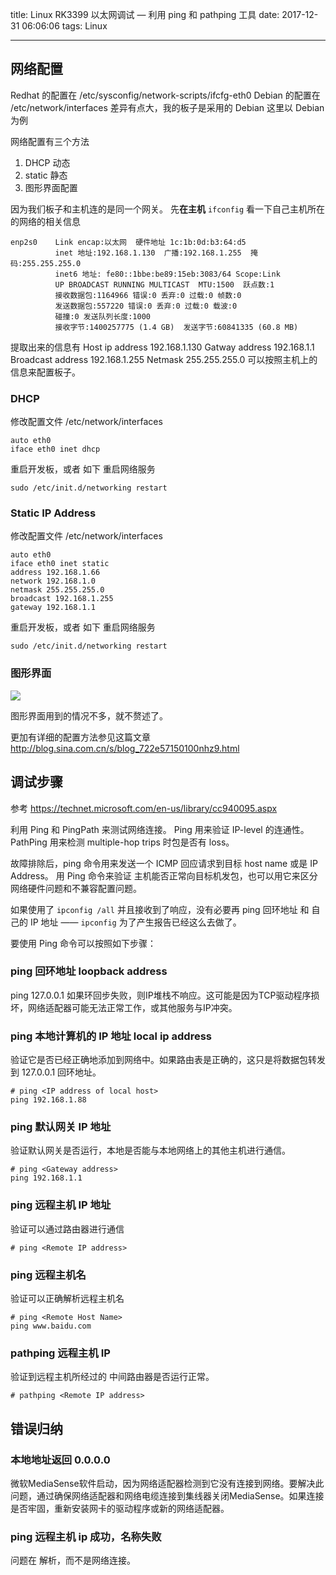 title: Linux RK3399 以太网调试 — 利用 ping 和 pathping 工具
date: 2017-12-31 06:06:06
tags:  Linux

---

## 网络配置
Redhat 的配置在 /etc/sysconfig/network-scripts/ifcfg-eth0
Debian 的配置在 /etc/network/interfaces
差异有点大，我的板子是采用的 Debian 
这里以 Debian 为例

网络配置有三个方法
1. DHCP 动态
2. static 静态
3. 图形界面配置

因为我们板子和主机连的是同一个网关。
先**在主机** `ifconfig` 看一下自己主机所在的网络的相关信息
```
enp2s0    Link encap:以太网  硬件地址 1c:1b:0d:b3:64:d5  
          inet 地址:192.168.1.130  广播:192.168.1.255  掩码:255.255.255.0
          inet6 地址: fe80::1bbe:be89:15eb:3083/64 Scope:Link
          UP BROADCAST RUNNING MULTICAST  MTU:1500  跃点数:1
          接收数据包:1164966 错误:0 丢弃:0 过载:0 帧数:0
          发送数据包:557220 错误:0 丢弃:0 过载:0 载波:0
          碰撞:0 发送队列长度:1000 
          接收字节:1400257775 (1.4 GB)  发送字节:60841335 (60.8 MB)
```
提取出来的信息有
Host ip address 192.168.1.130
Gatway address 192.168.1.1
Broadcast address 192.168.1.255
Netmask 255.255.255.0
可以按照主机上的信息来配置板子。

### DHCP 
修改配置文件 /etc/network/interfaces
```
auto eth0 
iface eth0 inet dhcp 
```
重启开发板，或者 如下 重启网络服务
```
sudo /etc/init.d/networking restart 
```

### Static IP Address
修改配置文件  /etc/network/interfaces
```
auto eth0
iface eth0 inet static
address 192.168.1.66
network 192.168.1.0
netmask 255.255.255.0
broadcast 192.168.1.255
gateway 192.168.1.1

```
重启开发板，或者 如下 重启网络服务
```
sudo /etc/init.d/networking restart 
```

### 图形界面

![](http://ww1.sinaimg.cn/large/ba061518gy1fjc8lyapzaj20zk0qoq6y.jpg)

图形界面用到的情况不多，就不赘述了。

更加有详细的配置方法参见这篇文章
http://blog.sina.com.cn/s/blog_722e57150100nhz9.html

## 调试步骤

参考 https://technet.microsoft.com/en-us/library/cc940095.aspx

利用 Ping 和 PingPath 来测试网络连接。
Ping 用来验证 IP-level 的连通性。
PathPing 用来检测 multiple-hop trips 时包是否有 loss。

故障排除后，ping 命令用来发送一个 ICMP 回应请求到目标 host name 或是 IP Address。
用 Ping 命令来验证 主机能否正常向目标机发包，也可以用它来区分网络硬件问题和不兼容配置问题。

如果使用了 `ipconfig /all` 并且接收到了响应，没有必要再 ping 回环地址 和 自己的 IP 地址 —— `ipconfig` 为了产生报告已经这么去做了。

要使用 Ping 命令可以按照如下步骤：

### ping 回环地址 loopback address
ping 127.0.0.1 
如果环回步失败，则IP堆栈不响应。这可能是因为TCP驱动程序损坏，网络适配器可能无法正常工作，或其他服务与IP冲突。

### ping 本地计算机的 IP 地址 local ip address
验证它是否已经正确地添加到网络中。如果路由表是正确的，这只是将数据包转发到 127.0.0.1 回环地址。
```
# ping <IP address of local host>
ping 192.168.1.88
```

### ping 默认网关 IP 地址 
验证默认网关是否运行，本地是否能与本地网络上的其他主机进行通信。
```
# ping <Gateway address>
ping 192.168.1.1
```

### ping 远程主机 IP 地址
验证可以通过路由器进行通信
```
# ping <Remote IP address>
```

### ping 远程主机名
验证可以正确解析远程主机名
```
# ping <Remote Host Name>
ping www.baidu.com
```

### pathping 远程主机 IP
验证到远程主机所经过的 中间路由器是否运行正常。
```
# pathping <Remote IP address>

```

## 错误归纳 

### 本地地址返回 0.0.0.0 
微软MediaSense软件启动，因为网络适配器检测到它没有连接到网络。要解决此问题，通过确保网络适配器和网络电缆连接到集线器关闭MediaSense。如果连接是否牢固，重新安装网卡的驱动程序或新的网络适配器。


### ping 远程主机 ip 成功，名称失败
问题在 解析，而不是网络连接。